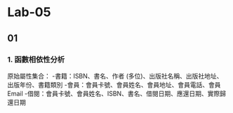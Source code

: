 # Lab-05
## 01  
### 1. 函數相依性分析   
原始屬性集合：
-書籍：ISBN、書名、作者 (多位)、出版社名稱、出版社地址、出版年份、書籍類別
-會員：會員卡號、會員姓名、會員地址、會員電話、會員Email
-借閱：會員卡號、會員姓名、ISBN、書名、借閱日期、應還日期、實際歸還日期
